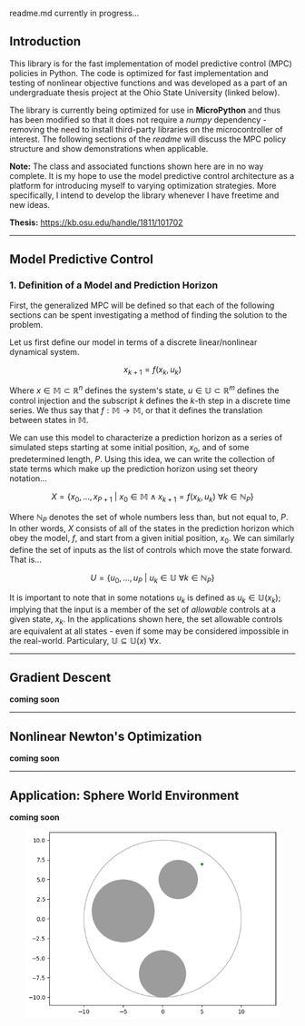 readme.md currently in progress...

## **Introduction**

This library is for the fast implementation of model predictive control (MPC) policies in Python. The code is optimized for fast implementation and testing of nonlinear objective functions and was developed as a part of an undergraduate thesis project at the Ohio State University (linked below).

The library is currently being optimized for use in **MicroPython** and thus has been modified so that it does not require a *numpy* dependency - removing the need to install third-party libraries on the microcontroller of interest. The following sections of the *readme* will discuss the MPC policy structure and show demonstrations when applicable.

**Note:** The class and associated functions shown here are in no way complete. It is my hope to use the model predictive control architecture as a platform for introducing myself to varying optimization strategies. More specifically, I intend to develop the library whenever I have freetime and new ideas.

**Thesis:** https://kb.osu.edu/handle/1811/101702


___

## **Model Predictive Control**

### 1. Definition of a Model and Prediction Horizon
First, the generalized MPC will be defined so that each of the following sections can be spent investigating a method of finding the solution to the problem.

Let us first define our model in terms of a discrete linear/nonlinear dynamical system.

$$
    x_{k+1} = f(x_k, u_k)
$$

Where $x \in \mathbb{M} \subset \mathbb{R}^n$ defines the system's state, $u \in \mathbb{U} \subset \mathbb{R}^m$ defines the control injection and the subscript $k$ defines the $k$-th step in a discrete time series. We thus say that $f : \mathbb{M} \rightarrow \mathbb{M}$, or that it defines the translation between states in $\mathbb{M}$.

We can use this model to characterize a prediction horizon as a series of simulated steps starting at some initial position, $x_0$, and of some predetermined length, $P$. Using this idea, we can write the collection of state terms which make up the prediction horizon using set theory notation...

$$
    X = \lbrace x_0, \dots, x_{P+1}\ |\ x_0 \in \mathbb{M} \wedge x_{k+1} = f(x_k,u_k)\ \forall k \in \mathbb{N}_P \rbrace
$$

Where $\mathbb{N}_P$ denotes the set of whole numbers less than, but not equal to, $P$. In other words, $X$ consists of all of the states in the prediction horizon which obey the model, $f$, and start from a given initial position, $x_0$. We can similarly define the set of inputs as the list of controls which move the state forward. That is...

$$
    U = \lbrace u_0, \dots, u_{P}\ |\ u_k \in \mathbb{U}\ \forall k \in \mathbb{N}_{P} \rbrace
$$

It is important to note that in some notations $u_k$ is defined as $u_k \in \mathbb{U}(x_k)$; implying that the input is a member of the set of *allowable* controls at a given state, $x_k$. In the applications shown here, the set allowable controls are equivalent at all states - even if some may be considered impossible in the real-world. Particulary, $\mathbb{U} \subseteq \mathbb{U} (x)\ \forall x$.


___

## **Gradient Descent**

**coming soon**


___

## **Nonlinear Newton's Optimization**

**coming soon**


___

## **Application:** Sphere World Environment

**coming soon**

<p align='center'>
    <img src=./Examples/.figures/sphereworld.gif width=450>
</p>

